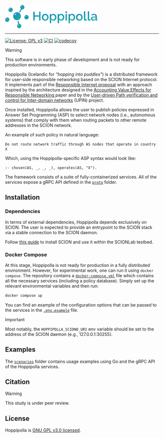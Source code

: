 <img src="assets/logotype.svg?raw=true" width="60%"  />

---

[![License: GPL v3](https://img.shields.io/badge/License-GPLv3-blue.svg)](LICENSE)
[![CI](https://github.com/marinoandrea/hoppipolla/actions/workflows/ci.yml/badge.svg)](.github/workflows/ci.yml)
[![codecov](https://codecov.io/github/marinoandrea/hoppipolla/graph/badge.svg?token=X0T25B3TQP)](https://codecov.io/github/marinoandrea/hoppipolla)

> [!WARNING]  
> This software is in early phase of development and is not ready for
> production environments.

Hoppipolla (Icelandic for _"hopping into puddles"_) is a distributed framework
for user-side responsible networking based on the SCION Internet protocol. It implements
part of the [Responsible Internet proposal](https://link.springer.com/article/10.1007/s10922-020-09564-7)
with an approach inspired by the architecture designed in the [Accounting Value Effects for Responsible Networking
](https://doi.org/10.1145/3472951.3473507) paper and by the [User-driven Path verification and control for Inter-domain networks](https://upin-project.nl/) (UPIN) project.

Once installed, Hoppipolla allows the user to publish policies expressed in
Answer Set Programming (ASP) to select network nodes (i.e., autonomous systems)
that comply with them when routing packets to other remote addresses in the
SCION network.

An example of such policy in natural language:

```
Do not route network traffic through AS nodes that operate in country X
```

Which, using the Hoppipolla-specific ASP syntax would look like:

```
:- chosen(AS, _, _, _), operates(AS, "X").
```

The framework consists of a suite of fully-containerized services. 
All of the services expose a gRPC API defined in the [`proto`](proto) folder.

## Installation

### Dependencies

In terms of external dependencies, Hoppipolla depends exclusively on SCION. The
user is expected to provide an entrypoint to the SCION stack via a stable
connection to the SCION daemon.

Follow [this guide](https://docs.scionlab.org/content/install/) to install
SCION and use it within the SCIONLab testbed.

### Docker Compose

At this stage, Hoppipolla is not ready for production in a fully distributed
environment. However, for experimental work, one can run it using `docker compose`.
The repository contains a [`docker-compose.yml`](docker-compose.yml) file which
contains all the necessary services (including a policy database).
Simply set up the relevant environmental variables and then run:

```sh
docker compose up
```

You can find an example of the configuration options that can be passed to the
services in the [`.env.example`](.env.example) file.

> [!IMPORTANT]
> Most notably, the `HOPPIPOLLA_SCIOND_URI` env variable should be set to
> the address of the SCION daemon (e.g., 127.0.0.1:30255).

## Examples

The [`scenarios`](scenarios) folder contains usage examples using Go and the
gRPC API of the Hoppipolla services.

## Citation

> [!WARNING]  
> This study is under peer review.

## License

Hoppipolla is [GNU GPL v3.0 licensed](/blob/main/LICENSE).

